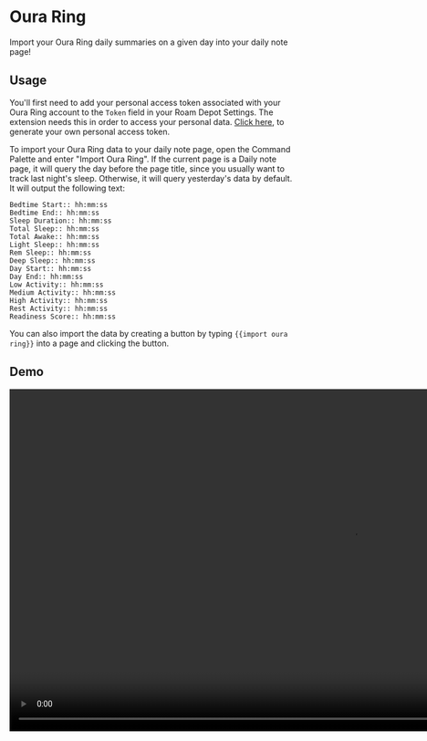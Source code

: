 # Oura Ring

Import your Oura Ring daily summaries on a given day into your daily note page!

## Usage

You'll first need to add your personal access token associated with your Oura Ring account to the `Token` field in your Roam Depot Settings. The extension needs this in order to access your personal data. [Click here](https://cloud.ouraring.com/personal-access-tokens), to generate your own personal access token.

To import your Oura Ring data to your daily note page, open the Command Palette and enter "Import Oura Ring". If the current page is a Daily note page, it will query the day before the page title, since you usually want to track last night's sleep. Otherwise, it will query yesterday's data by default. It will output the following text:

```
Bedtime Start:: hh:mm:ss
Bedtime End:: hh:mm:ss
Sleep Duration:: hh:mm:ss
Total Sleep:: hh:mm:ss
Total Awake:: hh:mm:ss
Light Sleep:: hh:mm:ss
Rem Sleep:: hh:mm:ss
Deep Sleep:: hh:mm:ss
Day Start:: hh:mm:ss
Day End:: hh:mm:ss
Low Activity:: hh:mm:ss
Medium Activity:: hh:mm:ss
High Activity:: hh:mm:ss
Rest Activity:: hh:mm:ss
Readiness Score:: hh:mm:ss
```

You can also import the data by creating a button by typing `{{import oura ring}}` into a page and clicking the button.

## Demo

<video src="https://firebasestorage.googleapis.com/v0/b/firescript-577a2.appspot.com/o/imgs%2Fapp%2Froamjs%2FbX0WIBA2Kg.mp4?alt=media&token=6addaeb9-ceaf-43db-b840-4ad06faa0477" controls="controls" height="600"></video>
